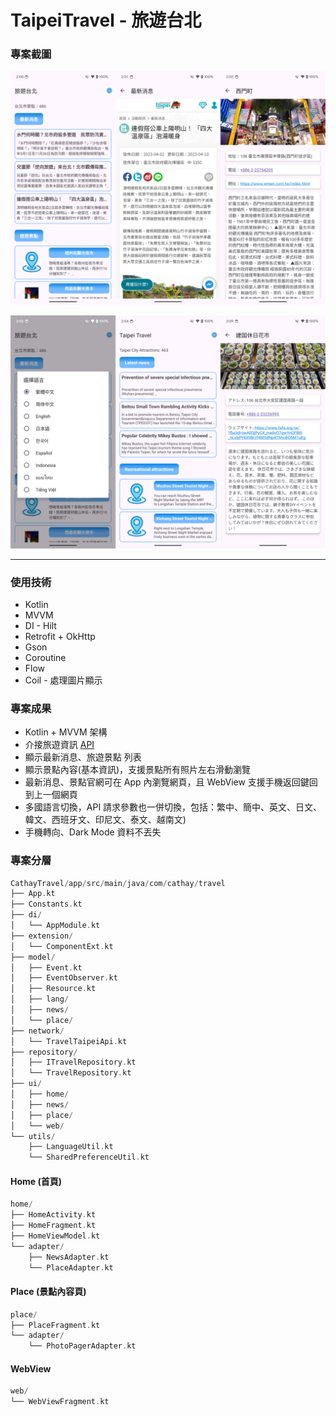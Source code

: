 # TaipeiTravel - 旅遊台北

### 專案截圖
![demo_01](screenshots/demo_screenshot_01.png)  

![demo_02](screenshots/demo_screenshot_02.png)

---

### 使用技術
- Kotlin
- MVVM
- DI - Hilt
- Retrofit + OkHttp
- Gson
- Coroutine
- Flow
- Coil - 處理圖片顯示

### 專案成果
- Kotlin + MVVM 架構
- 介接旅遊資訊 [API](https://www.travel.taipei/open-api/swagger/ui/index#/)
- 顯示最新消息、旅遊景點 列表
- 顯示景點內容(基本資訊)，支援景點所有照片左右滑動瀏覽
- 最新消息、景點官網可在 App 內瀏覽網頁，且 WebView 支援手機返回鍵回到上一個網頁
- 多國語言切換，API 請求參數也一併切換，包括：繁中、簡中、英文、日文、韓文、西班牙文、印尼文、泰文、越南文)
- 手機轉向、Dark Mode 資料不丟失

### 專案分層

``` Kotlin
CathayTravel/app/src/main/java/com/cathay/travel
├── App.kt
├── Constants.kt
├── di/
│   └── AppModule.kt
├── extension/
│   └── ComponentExt.kt
├── model/
│   ├── Event.kt
│   ├── EventObserver.kt
│   ├── Resource.kt
│   ├── lang/
│   ├── news/
│   └── place/
├── network/
│   └── TravelTaipeiApi.kt
├── repository/
│   ├── ITravelRepository.kt
│   └── TravelRepository.kt
├── ui/
│   ├── home/
│   ├── news/
│   ├── place/
│   └── web/
└── utils/
    ├── LanguageUtil.kt
    └── SharedPreferenceUtil.kt
```  
#### Home (首頁)

``` Kotlin
home/
├── HomeActivity.kt
├── HomeFragment.kt
├── HomeViewModel.kt
└── adapter/
    ├── NewsAdapter.kt
    └── PlaceAdapter.kt
```

#### Place (景點內容頁)

``` Kotlin
place/
├── PlaceFragment.kt
└── adapter/
    └── PhotoPagerAdapter.kt
```

#### WebView

``` Kotlin
web/
└── WebViewFragment.kt
```
